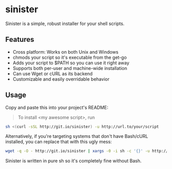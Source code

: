 # sinister

Sinister is a simple, robust installer for your shell scripts.

## Features

- Cross platform: Works on both Unix and Windows
- chmods your script so it's executable from the get-go
- Adds your script to $PATH so you can use it right away
- Supports both per-user and machine-wide installation
- Can use Wget or cURL as its backend
- Customizable and easily overridable behavior

## Usage

Copy and paste this into your project's README:

> To install \<my awesome script>, run

```sh
sh <(curl -sSL http://git.io/sinister) -u http://url.to/your/script
```

Alternatively, if you're targeting systems that don't have Bash/cURL installed, you can replace that with this ugly mess:

```sh
wget -q -O - http://git.io/sinister | xargs -0 -i sh -c '{}' -u http://url.to/your/script
```

Sinister is written in pure sh so it's completely fine without Bash.
